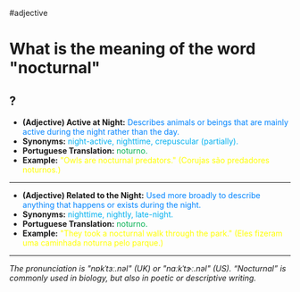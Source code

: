 #adjective

# What is the meaning of the word "nocturnal"
?
---
* **(Adjective) Active at Night:** <span style="color:rgb(0, 132, 255)">Describes animals or beings that are mainly active during the night rather than the day.</span>
* **Synonyms:** <span style="color:rgb(0, 176, 240)">night-active, nighttime, crepuscular (partially).</span>
* **Portuguese Translation:** <span style="color:rgb(0, 176, 80)">noturno.</span>
* **Example:** <span style="color:rgb(255, 255, 0)">"Owls are nocturnal predators." (Corujas são predadores noturnos.)</span>
---
* **(Adjective) Related to the Night:** <span style="color:rgb(0, 132, 255)">Used more broadly to describe anything that happens or exists during the night.</span>
* **Synonyms:** <span style="color:rgb(0, 176, 240)">nighttime, nightly, late-night.</span>
* **Portuguese Translation:** <span style="color:rgb(0, 176, 80)">noturno.</span>
* **Example:** <span style="color:rgb(255, 255, 0)">"They took a nocturnal walk through the park." (Eles fizeram uma caminhada noturna pelo parque.)</span>
---
*The pronunciation is "nɒkˈtɜː.nəl" (UK) or "nɑːkˈtɝː.nəl" (US). “Nocturnal” is commonly used in biology, but also in poetic or descriptive writing.*
<!--SR:!2025-06-06,4,270-->
